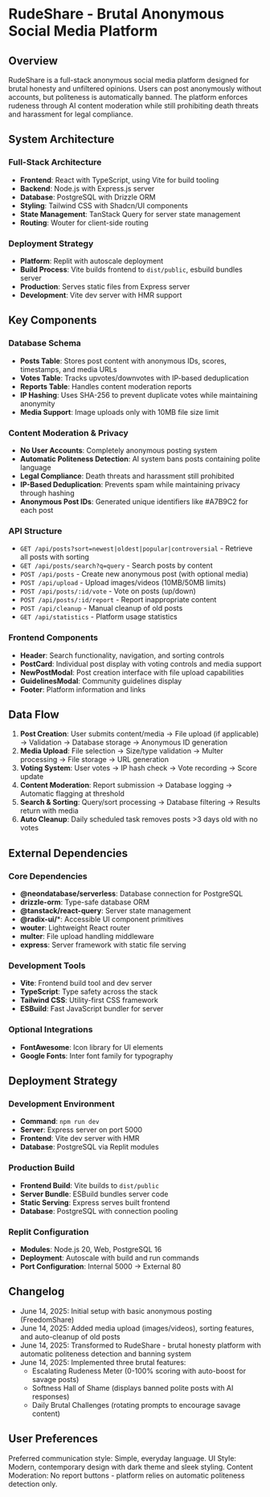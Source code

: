 # RudeShare - Brutal Anonymous Social Media Platform

## Overview

RudeShare is a full-stack anonymous social media platform designed for brutal honesty and unfiltered opinions. Users can post anonymously without accounts, but politeness is automatically banned. The platform enforces rudeness through AI content moderation while still prohibiting death threats and harassment for legal compliance.

## System Architecture

### Full-Stack Architecture
- **Frontend**: React with TypeScript, using Vite for build tooling
- **Backend**: Node.js with Express.js server
- **Database**: PostgreSQL with Drizzle ORM
- **Styling**: Tailwind CSS with Shadcn/UI components
- **State Management**: TanStack Query for server state management
- **Routing**: Wouter for client-side routing

### Deployment Strategy
- **Platform**: Replit with autoscale deployment
- **Build Process**: Vite builds frontend to `dist/public`, esbuild bundles server
- **Production**: Serves static files from Express server
- **Development**: Vite dev server with HMR support

## Key Components

### Database Schema
- **Posts Table**: Stores post content with anonymous IDs, scores, timestamps, and media URLs
- **Votes Table**: Tracks upvotes/downvotes with IP-based deduplication
- **Reports Table**: Handles content moderation reports
- **IP Hashing**: Uses SHA-256 to prevent duplicate votes while maintaining anonymity
- **Media Support**: Image uploads only with 10MB file size limit

### Content Moderation & Privacy
- **No User Accounts**: Completely anonymous posting system
- **Automatic Politeness Detection**: AI system bans posts containing polite language
- **Legal Compliance**: Death threats and harassment still prohibited
- **IP-Based Deduplication**: Prevents spam while maintaining privacy through hashing
- **Anonymous Post IDs**: Generated unique identifiers like #A7B9C2 for each post

### API Structure
- `GET /api/posts?sort=newest|oldest|popular|controversial` - Retrieve all posts with sorting
- `GET /api/posts/search?q=query` - Search posts by content
- `POST /api/posts` - Create new anonymous post (with optional media)
- `POST /api/upload` - Upload images/videos (10MB/50MB limits)
- `POST /api/posts/:id/vote` - Vote on posts (up/down)
- `POST /api/posts/:id/report` - Report inappropriate content
- `POST /api/cleanup` - Manual cleanup of old posts
- `GET /api/statistics` - Platform usage statistics

### Frontend Components
- **Header**: Search functionality, navigation, and sorting controls
- **PostCard**: Individual post display with voting controls and media support
- **NewPostModal**: Post creation interface with file upload capabilities
- **GuidelinesModal**: Community guidelines display
- **Footer**: Platform information and links

## Data Flow

1. **Post Creation**: User submits content/media → File upload (if applicable) → Validation → Database storage → Anonymous ID generation
2. **Media Upload**: File selection → Size/type validation → Multer processing → File storage → URL generation
3. **Voting System**: User votes → IP hash check → Vote recording → Score update
4. **Content Moderation**: Report submission → Database logging → Automatic flagging at threshold
5. **Search & Sorting**: Query/sort processing → Database filtering → Results return with media
6. **Auto Cleanup**: Daily scheduled task removes posts >3 days old with no votes

## External Dependencies

### Core Dependencies
- **@neondatabase/serverless**: Database connection for PostgreSQL
- **drizzle-orm**: Type-safe database ORM
- **@tanstack/react-query**: Server state management
- **@radix-ui/***: Accessible UI component primitives
- **wouter**: Lightweight React router
- **multer**: File upload handling middleware
- **express**: Server framework with static file serving

### Development Tools
- **Vite**: Frontend build tool and dev server
- **TypeScript**: Type safety across the stack
- **Tailwind CSS**: Utility-first CSS framework
- **ESBuild**: Fast JavaScript bundler for server

### Optional Integrations
- **FontAwesome**: Icon library for UI elements
- **Google Fonts**: Inter font family for typography

## Deployment Strategy

### Development Environment
- **Command**: `npm run dev`
- **Server**: Express server on port 5000
- **Frontend**: Vite dev server with HMR
- **Database**: PostgreSQL via Replit modules

### Production Build
- **Frontend Build**: Vite builds to `dist/public`
- **Server Bundle**: ESBuild bundles server code
- **Static Serving**: Express serves built frontend
- **Database**: PostgreSQL with connection pooling

### Replit Configuration
- **Modules**: Node.js 20, Web, PostgreSQL 16
- **Deployment**: Autoscale with build and run commands
- **Port Configuration**: Internal 5000 → External 80

## Changelog
- June 14, 2025: Initial setup with basic anonymous posting (FreedomShare)
- June 14, 2025: Added media upload (images/videos), sorting features, and auto-cleanup of old posts
- June 14, 2025: Transformed to RudeShare - brutal honesty platform with automatic politeness detection and banning system
- June 14, 2025: Implemented three brutal features:
  * Escalating Rudeness Meter (0-100% scoring with auto-boost for savage posts)
  * Softness Hall of Shame (displays banned polite posts with AI responses)
  * Daily Brutal Challenges (rotating prompts to encourage savage content)

## User Preferences

Preferred communication style: Simple, everyday language.
UI Style: Modern, contemporary design with dark theme and sleek styling.
Content Moderation: No report buttons - platform relies on automatic politeness detection only.